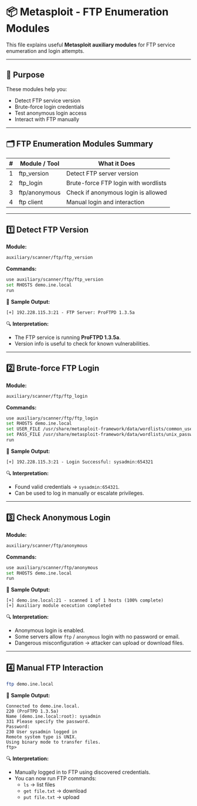# 📦 Metasploit - FTP Enumeration Modules

This file explains useful **Metasploit auxiliary modules** for FTP service enumeration and login attempts.  

---

## 🎯 Purpose

These modules help you:  
- Detect FTP service version  
- Brute-force login credentials  
- Test anonymous login access  
- Interact with FTP manually  

---

## 🗂️ FTP Enumeration Modules Summary

| #  | Module / Tool     | What it Does                           |
|----|-------------------|----------------------------------------|
| 1  | ftp_version       | Detect FTP server version              |
| 2  | ftp_login         | Brute-force FTP login with wordlists   |
| 3  | ftp/anonymous     | Check if anonymous login is allowed    |
| 4  | ftp client        | Manual login and interaction           |

---

## 1️⃣ Detect FTP Version

**Module:**
```bash
auxiliary/scanner/ftp/ftp_version
```

**Commands:**
```bash
use auxiliary/scanner/ftp/ftp_version
set RHOSTS demo.ine.local
run
```

📸 **Sample Output:**
```
[+] 192.228.115.3:21 - FTP Server: ProFTPD 1.3.5a
```

🔍 **Interpretation:**
- The FTP service is running **ProFTPD 1.3.5a**.  
- Version info is useful to check for known vulnerabilities.  

---

## 2️⃣ Brute-force FTP Login

**Module:**
```bash
auxiliary/scanner/ftp/ftp_login
```

**Commands:**
```bash
use auxiliary/scanner/ftp/ftp_login
set RHOSTS demo.ine.local
set USER_FILE /usr/share/metasploit-framework/data/wordlists/common_users.txt
set PASS_FILE /usr/share/metasploit-framework/data/wordlists/unix_passwords.txt
run
```

📸 **Sample Output:**
```
[+] 192.228.115.3:21 - Login Successful: sysadmin:654321
```

🔍 **Interpretation:**
- Found valid credentials → `sysadmin:654321`.  
- Can be used to log in manually or escalate privileges.  

---

## 3️⃣ Check Anonymous Login

**Module:**
```bash
auxiliary/scanner/ftp/anonymous
```

**Commands:**
```bash
use auxiliary/scanner/ftp/anonymous
set RHOSTS demo.ine.local
run
```

📸 **Sample Output:**
```
[+] demo.ine.local:21 - scanned 1 of 1 hosts (100% complete)
[+] Auxiliary module ececution completed
```

🔍 **Interpretation:**
- Anonymous login is enabled.  
- Some servers allow `ftp` / `anonymous` login with no password or email.  
- Dangerous misconfiguration → attacker can upload or download files.  

---

## 4️⃣ Manual FTP Interaction
```bash
ftp demo.ine.local
```

📸 **Sample Output:**
```
Connected to demo.ine.local.
220 (ProFTPD 1.3.5a)
Name (demo.ine.local:root): sysadmin
331 Please specify the password.
Password:
230 User sysadmin logged in
Remote system type is UNIX.
Using binary mode to transfer files.
ftp>
```

🔍 **Interpretation:**
- Manually logged in to FTP using discovered credentials.  
- You can now run FTP commands:  
  - `ls` → list files  
  - `get file.txt` → download  
  - `put file.txt` → upload  

